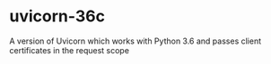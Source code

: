 # uvicorn-36c
A version of Uvicorn which works with Python 3.6 and passes client certificates in the request scope
